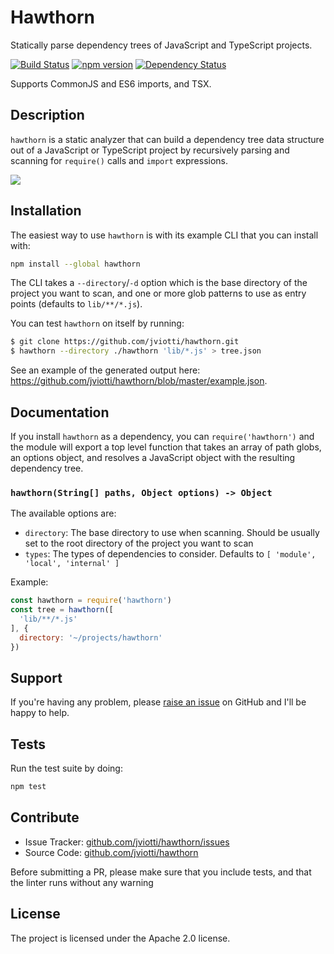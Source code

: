 Hawthorn
========

Statically parse dependency trees of JavaScript and TypeScript projects.

[![Build Status](https://travis-ci.org/jviotti/hawthorn.svg?branch=master)](https://travis-ci.org/jviotti/hawthorn)
[![npm version](https://badge.fury.io/js/hawthorn.svg)](http://badge.fury.io/js/hawthorn)
[![Dependency Status](https://img.shields.io/david/jviotti/hawthorn.svg)](https://david-dm.org/jviotti/hawthorn)

Supports CommonJS and ES6 imports, and TSX.

Description
-----------

`hawthorn` is a static analyzer that can build a dependency tree data structure
out of a JavaScript or TypeScript project by recursively parsing and scanning
for `require()` calls and `import` expressions.

<img src="https://raw.githubusercontent.com/jviotti/hawthorn/master/screenshot.png">

Installation
------------

The easiest way to use `hawthorn` is with its example CLI that you can install
with:

```sh
npm install --global hawthorn
```

The CLI takes a `--directory`/`-d` option which is the base directory of the
project you want to scan, and one or more glob patterns to use as entry points
(defaults to `lib/**/*.js`).

You can test `hawthorn` on itself by running:

```sh
$ git clone https://github.com/jviotti/hawthorn.git
$ hawthorn --directory ./hawthorn 'lib/*.js' > tree.json
```

See an example of the generated output here:
https://github.com/jviotti/hawthorn/blob/master/example.json.

Documentation
-------------

If you install `hawthorn` as a dependency, you can `require('hawthorn')` and
the module will export a top level function that takes an array of path globs,
an options object, and resolves a JavaScript object with the resulting
dependency tree.

### `hawthorn(String[] paths, Object options) -> Object`

The available options are:

- `directory`: The base directory to use when scanning. Should be usually set
  to the root directory of the project you want to scan
- `types`: The types of dependencies to consider. Defaults to `[ 'module',
  'local', 'internal' ]`

Example:

```js
const hawthorn = require('hawthorn')
const tree = hawthorn([
  'lib/**/*.js'
], {
  directory: '~/projects/hawthorn'
})
```

Support
-------

If you're having any problem, please [raise an
issue](https://github.com/jviotti/hawthorn/issues/new) on GitHub and I'll be
happy to help.

Tests
-----

Run the test suite by doing:

```sh
npm test
```

Contribute
----------

- Issue Tracker: [github.com/jviotti/hawthorn/issues](https://github.com/jviotti/hawthorn/issues)
- Source Code: [github.com/jviotti/hawthorn](https://github.com/jviotti/hawthorn)

Before submitting a PR, please make sure that you include tests, and that the
linter runs without any warning

License
-------

The project is licensed under the Apache 2.0 license.
